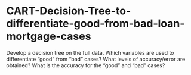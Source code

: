 # CART-Decision-Tree-to-differentiate-good-from-bad-loan-mortgage-cases

Develop a decision tree on the full data. Which variables are used to differentiate “good” from “bad” cases?
What levels of accuracy/error are obtained? What is the accuracy for the “good” and “bad” cases? 
